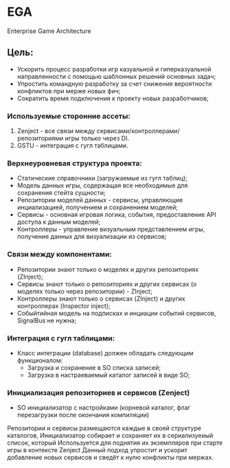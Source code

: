 # EGA
Enterprise Game Architecture

## Цель: 
- Ускорить процесс разработки игр казуальной и гиперказуальной направленности с помощью шаблонных решений основных задач;
- Упростить командную разработку за счет снижения вероятности конфликтов при мерже новых фич;
- Сократить время подключения к проекту новых разработчиков;


### Используемые сторонние ассеты:
1. Zenject - все связи между сервисами/контроллерами/репозиториями игры только через DI.
1. GSTU - интеграция с гугл таблицами.

### Верхнеуровневая структура проекта:
- Статические справочники (загружаемые из гугл таблиц);
- Модель данных игры, содержащая все необходимые для сохранения стейта сущности;
- Репозитории моделей данных - сервисы, управляющие инциализацией, получением и сохранением моделей;
- Сервисы - основная игровая логика, события, предоставление API доступа к данным моделей;
- Контроллеры - управление визуальным представлением игры, получение данных для визуализации из сервисов;

### Связи между компонентами:
- Репозитории знают только о моделях и других репозиториях (ZInject);
- Сервисы знают только о репозиториях и других сервисах (о моделях только через репозитории) - ZInject;
- Контроллеры знают только о сервисах (ZInject) и других контроллерах (Inspector inject);
- Собыйтийная модель на подписках и инциации событий сервисов, SignalBus не нужна;

### Интеграция с гугл таблицами:
- Класс интеграции (database) должен обладать следующим функционалом:
  * Загрузка и сохранение в SO списка записей;
  * Загрузка в настраеваемый каталог записей в виде SO;

### Инициализация репозиториев и сервисов (Zenject)
- SO инициализатор с настройками (корневой каталог, флаг перезагрузки после окончания компиляции)

Репозитории и сервисы размещаются каждые в своей структуре каталогов,
Инициализатор собирает и сохраняет их в сериализуеиый список, который
Используется для поднятия их экземпляров при старте игры в контексте Zenject 
Данный подход упростит и ускорит добавление новых сервисов и сведёт к нулю конфликты при мержах.
